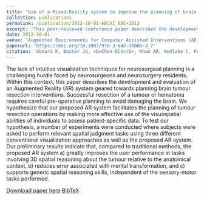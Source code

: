 ```yaml
---
title: "Use of a Mixed-Reality system to improve the planning of brain tumour resections: preliminary results"
collection: publications
permalink: /publication/2012-10-01-AECAI_ABC+2013
excerpt: 'This peer-reviewed conference paper described the development and evaluation of an Augmented Reality (AR) system geared towards planning brain tumour resection interventions.'
date: 2012-10-01
venue: 'Augmented Environments for Computer Assisted Interventions (AE-CAI)'
paperurl: 'https://doi.org/10.1007/978-3-642-38085-3_7'
citation: 'Abhari K, Baxter JS, <b>Chen ECS</b>, Khan AR, Wedlake C, Peters TM, de Ribaupierre S, Eagleson R, (2013). "Use of a Mixed-Reality system to improve the planning of brain tumour resections: preliminary results"; in <i>Augmented Environments for Computer Assisted Interventions (AE-CAI)</i>, LNCS 7815, pp. 55-66.'
---
```


The lack of intuitive visualization techniques for neurosurgical planning is a challenging hurdle faced by neurosurgeons and neurosurgery residents. Within this context, this paper describes the development and evaluation of an Augmented Reality (AR) system geared towards planning brain tumour resection interventions. Successful resection of a tumour or hematoma requires careful pre-operative planning to avoid damaging the brain. We hypothesize that our proposed AR system facilitates the planning of tumour resection operations by making more effective use of the visuospatial abilities of individuals to assess patient-specific data. To test our hypothesis, a number of experiments were conducted where subjects were asked to perform relevant spatial judgment tasks using three different conventional visualization approaches as well as the proposed AR system. Our preliminary results indicate that, compared to traditional methods, the proposed AR system a) greatly improves the user performance in tasks involving 3D spatial reasoning about the tumour relative to the anatomical context, b) reduces error associated with mental transformation, and c) supports generic spatial reasoning skills, independent of the sensory-motor tasks performed.

[Download paper here](https://doi.org/10.1007/978-3-642-38085-3_7) [BibTeX](./../files/bibtex/ABC+2013.bib)
